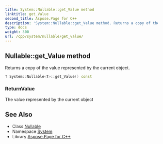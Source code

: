 ```yaml
---
title: System::Nullable::get_Value method
linktitle: get_Value
second_title: Aspose.Page for C++
description: 'System::Nullable::get_Value method. Returns a copy of the value represented by the current object in C++.'
type: docs
weight: 300
url: /cpp/system/nullable/get_value/
---
```

## Nullable::get_Value method


Returns a copy of the value represented by the current object.

```cpp
T System::Nullable<T>::get_Value() const
```


### ReturnValue

The value represented by the current object

## See Also

* Class [Nullable](../)
* Namespace [System](../../)
* Library [Aspose.Page for C++](../../../)
